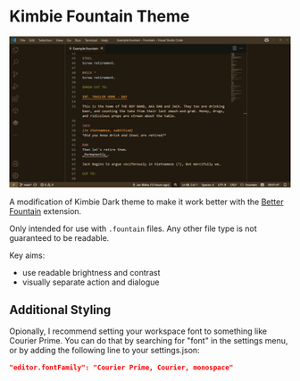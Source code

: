 # Kimbie Fountain Theme

![](https://github.com/swift502/KimbieFountain/raw/HEAD/images/preview.png)

A modification of Kimbie Dark theme to make it work better with the [Better Fountain](https://marketplace.visualstudio.com/items?itemName=piersdeseilligny.betterfountain) extension.

Only intended for use with `.fountain` files. Any other file type is not guaranteed to be readable.

Key aims:

- use readable brightness and contrast
- visually separate action and dialogue

## Additional Styling

Opionally, I recommend setting your workspace font to something like Courier Prime. You can do that by searching for "font" in the settings menu, or by adding the following line to your settings.json:

```json
"editor.fontFamily": "Courier Prime, Courier, monospace"
```

<!--

Dev notes:
  - `npm install -g vsce`
  - `vsce package`
  - `vsce publish`
Extension admin: https://marketplace.visualstudio.com/manage/
Tokens: https://swift502.visualstudio.com/_usersSettings/tokens

-->